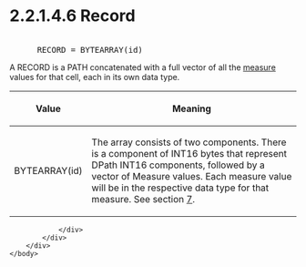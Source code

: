 <html dir="LTR" xmlns:mshelp="http://msdn.microsoft.com/mshelp" xmlns:ddue="http://ddue.schemas.microsoft.com/authoring/2003/5" xmlns:xlink="http://www.w3.org/1999/xlink" xmlns:tool="http://www.microsoft.com/tooltip">
    <head>
        <meta http-equiv="Content-Type" content="text/html; CHARSET=utf-8"></meta>
        <meta name="save" content="history"></meta>
        <title>2.2.1.4.6 Record</title>
        <xml>
            <mshelp:toctitle title="2.2.1.4.6 Record"></mshelp:toctitle>
            <mshelp:rltitle title="[MS-SSAS8]: Record"></mshelp:rltitle>
            <mshelp:keyword index="A" term="3c5ac6ac-bbb5-4cff-b693-6efb37059e21"></mshelp:keyword>
            <mshelp:attr name="DCSext.ContentType" value="open specification"></mshelp:attr>
            <mshelp:attr name="AssetID" value="3c5ac6ac-bbb5-4cff-b693-6efb37059e21"></mshelp:attr>
            <mshelp:attr name="TopicType" value="kbRef"></mshelp:attr>
            <mshelp:attr name="DCSext.Title" value="[MS-SSAS8]: Record" />
        </xml>
    </head>
    <body>
        <div id="header">
            <h1 class="heading">2.2.1.4.6 Record</h1>
        </div>
        <div id="mainSection">
            <div id="mainBody">
                <div id="allHistory" class="saveHistory"></div>
                <div id="sectionSection0" class="section" name="collapseableSection">
                    

<dl>
<dd>
<div><pre>            
 RECORD = BYTEARRAY(id)
</pre></div>
</dd></dl>

<p>A RECORD is a PATH concatenated with a full vector of all
the <a href="c527450b-f5bd-424b-8c98-ba6365288f35.htm#gt_70548cb6-ef0e-4f2a-8e34-7293a9df8998">measure</a> values for
that cell, each in its own data type.</p>

<table>
 <thead>
  <tr>
   <th>
   <p>Value</p>
   </th>
   <th>
   <p>Meaning</p>
   </th>
  </tr>
 </thead>
 <tr>
  <td>
  <p>BYTEARRAY(id)</p>
  </td>
  <td>
  <p>The array consists of two components. There is a
  component of INT16 bytes that represent DPath INT16 components, followed by a
  vector of Measure values. Each measure value will be in the respective data
  type for that measure. See section <a href="d7582073-3671-4ed8-a296-b5638dc7bff7.htm">7</a>.</p>
  </td>
 </tr>
</table>


                </div>
            </div>
        </div>
    </body>
</html>